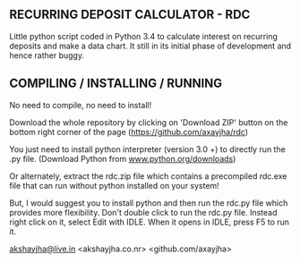 RECURRING DEPOSIT CALCULATOR - RDC
-----------------------------------

Little python script coded in Python 3.4 
to calculate interest on recurring deposits and make a data chart.
It still in its initial phase of development and hence rather buggy.

COMPILING / INSTALLING / RUNNING 
-----------------------------------

No need to compile, no need to install!

Download the whole repository by clicking on 'Download ZIP' button on the bottom right corner of the page (https://github.com/axayjha/rdc)

You just need to install python interpreter (version 3.0 +) to directly run the .py file.
(Download Python from www.python.org/downloads)

Or alternately, extract the rdc.zip file which contains a precompiled rdc.exe file 
that can run without python installed on your system!

But, I would suggest you to install python and then run the rdc.py file which provides more flexibility.
Don't double click to run the rdc.py file. Instead right click on it, select Edit with IDLE. When it opens in IDLE,
press F5 to run it.


<akshayjha@live.in>
<akshayjha.co.nr>
<github.com/axayjha>

